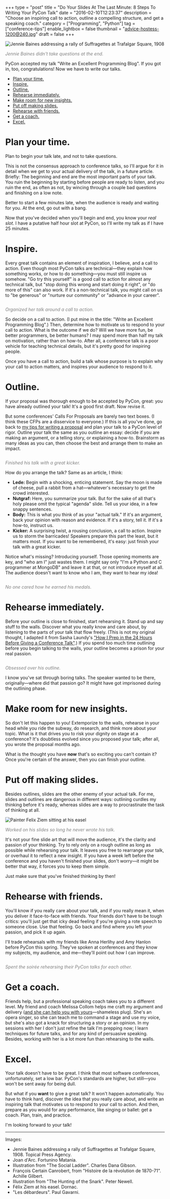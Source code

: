 +++
type = "post"
title = "Do Your Slides At The Last Minute: 8 Steps To Writing Your PyCon Talk"
date = "2016-02-10T12:23:37"
description = "Choose an inspiring call to action, outline a compelling structure, and get a speaking coach."
category = ["Programming", "Python"]
tag = ["conference-tips"]
enable_lightbox = false
thumbnail = "advice-hostess-1200@240.jpg"
draft = false
+++

<p><img alt="Jennie Baines addressing a rally of Suffragettes at Trafalgar Square,
1908" src="jennie-baines.jpg" /></p>
<p><span style="color: gray"><em>Jennie Baines didn't take questions at the
end.</em></span></p>
<p>PyCon accepted my talk "Write an Excellent Programming Blog". If you got
in, too, congratulations! Now we have to write our talks.</p>
<div class="toc">
<ul>
<li><a href="#plan-your-time">Plan your time.</a></li>
<li><a href="#inspire">Inspire.</a></li>
<li><a href="#outline">Outline.</a></li>
<li><a href="#rehearse-immediately">Rehearse immediately.</a></li>
<li><a href="#make-room-for-new-insights">Make room for new insights.</a></li>
<li><a href="#put-off-making-slides">Put off making slides.</a></li>
<li><a href="#rehearse-with-friends">Rehearse with friends.</a></li>
<li><a href="#get-a-coach">Get a coach.</a></li>
<li><a href="#excel">Excel.</a></li>
</ul>
</div>
<h1 id="plan-your-time">Plan your time.</h1>
<p>Plan to begin your talk late, and not to take questions.</p>
<p>This is not the consensus approach to conference talks, so I'll argue
for it in detail when we get to your actual delivery of the talk, in a
future article. Briefly: The beginning and end are the most important
parts of your talk. You ruin the beginning by starting before people are
ready to listen, and you ruin the end, as often as not, by wincing
through a couple bad questions and finishing on a low note.</p>
<p>Better to start a few minutes late, when the audience is ready and
waiting for you. At the end, go out with a bang.</p>
<p>Now that you've decided when you'll begin and end, you know your <em>real
slot</em>. I have a putative half hour slot at PyCon, so I'll write my talk
as if I have 25 minutes.</p>
<h1 id="inspire">Inspire.</h1>
<p>Every great talk contains an element of inspiration, I believe, and a
call to action. Even though most PyCon talks are technical&mdash;they explain
how something works, or how to do something&mdash;you must still inspire us
somehow. "Go try this yourself" is a good call to action for almost any
technical talk, but "stop doing this wrong and start doing it right", or
"do more of this" can also work. If it's a non-technical talk, you might
call on us to "be generous" or "nurture our community" or "advance in
your career".</p>
<p><img alt="" src="joan-of-arc.jpg" /></p>
<p><span style="color: gray"><em>Organized her talk around a call to
action.</em></span></p>
<p>So decide on a call to action. (I put mine in the title: "Write an
Excellent Programming Blog".) Then, determine how to motivate us to
respond to your call to action. What is the outcome if we do? Will we
have more fun, be better programmers, be better humans? I may spend more
than half my talk on motivation, rather than on how-to. After all, a
conference talk is a poor vehicle for teaching technical details, but
it's pretty good for inspiring people.</p>
<p>Once you have a call to action, build a talk whose purpose is to explain
why your call to action matters, and inspires your audience to respond
to it.</p>
<h1 id="outline">Outline.</h1>
<p>If your proposal was thorough enough to be accepted by PyCon, great: you
have already outlined your talk! It's a good first draft. Now revise it.</p>
<p>But some conferences' Calls For Proposals are barely two text boxes. (I
think these CFPs are a disservice to everyone.) If this is all you've
done, go back to <a href="/blog/seven-tips-for-pycon/">my tips for writing a
proposal</a> and plan your talk to a PyCon
level of rigor. Outline your talk the same as you outline an essay:
decide if you are making an argument, or a telling story, or explaining
a how-to. Brainstorm as many ideas as you can, then choose the best and
arrange them to make an impact.</p>
<p><img alt="" src="advice-hostess-1200.jpg" /></p>
<p><span style="color: gray"><em>Finished his talk with a great
kicker.</em></span></p>
<p>How do you arrange the talk? Same as an article, I think:</p>
<ul>
<li><strong>Lede:</strong> Begin with a shocking, enticing statement. Say the moon is
    made of cheese, pull a rabbit from a hat&mdash;whatever's necessary to get
    the crowd interested.</li>
<li><strong>Nutgraf:</strong> Here, you summarize your talk. But for the sake of all
    that's holy please omit the typical "agenda" slide. Tell us your
    idea, in a few snappy sentences.</li>
<li><strong>Body:</strong> This is what you think of as your "actual talk." If it's
    an argument, back your opinion with reason and evidence. If it's a
    story, tell it. If it's a how-to, instruct us.</li>
<li><strong>Kicker:</strong> A surprising twist, a rousing conclusion, a call
    to action. Inspire us to storm the barricades! Speakers prepare this
    part the least, but it matters most. If you want to be remembered,
    it's easy: just finish your talk with a great kicker.</li>
</ul>
<p>Notice what's missing? Introducing yourself. Those opening moments are
key, and "who am I" just wastes them. I might say only "I'm a Python and
C programmer at MongoDB" and leave it at that, or not introduce myself
at all. The audience doesn't want to know who I am, they want to hear my
idea!</p>
<p><img alt="" src="canrobert-1200.jpg" /></p>
<p><span style="color: gray"><em>No one cared how he earned his
medals.</em></span></p>
<h1 id="rehearse-immediately">Rehearse immediately.</h1>
<p>Before your outline is close to finished, start rehearsing it. Stand up
and say stuff to the walls. Discover what you really know and care
about, by listening to the parts of your talk that flow freely. (This is
not my original thought, I adapted it from Sasha Laundy's <a href="http://blog.sashalaundy.com/blog/2015/02/23/how-i-prep-in-the-24-hours-before-a-conference-talk/">"How I Prep in the 24 Hours Before Giving a Conference Talk"</a>.) If you spend too much time outlining before
you begin talking to the walls, your outline becomes a prison for your
real passion.</p>
<p><img alt="" src="pass-solitude.jpg" /></p>
<p><span style="color: gray"><em>Obsessed over his outline.</em></span></p>
<p>I know you've sat through boring talks. The speaker wanted to be there,
originally&mdash;where did that passion go? It might have got imprisoned
during the outlining phase.</p>
<h1 id="make-room-for-new-insights">Make room for new insights.</h1>
<p>So don't let this happen to you! Extemporize to the walls, rehearse in
your head while you ride the subway, do research, and think more about
your topic. What is it that drives you to risk your dignity on stage at
a conference? It's doubtless evolved since you proposed your talk; after
all, you wrote the proposal months ago.</p>
<p>What is the thought you have <strong>now</strong> that's so exciting you can't contain
it? Once you're certain of the answer, then you can finish your outline.</p>
<h1 id="put-off-making-slides">Put off making slides.</h1>
<p>Besides outlines, slides are the other enemy of your actual talk. For
me, slides and outlines are dangerous in different ways: outlining
curdles my thinking before it's ready, whereas slides are a way to
procrastinate the task of thinking at all.</p>
<p><img alt="Painter Felix Ziem sitting at his
easel" src="Felix_Ziem_dans_son_atelier.jpg" /></p>
<p><span style="color: gray"><em>Worked on his slides so long he never wrote
his talk.</em></span></p>
<p>It's not your fine slide art that will move the audience, it's the
clarity and passion of your thinking. Try to rely only on a rough
outline as long as possible while rehearsing your talk. It leaves you
free to rearrange your talk, or overhaul it to reflect a new insight. If
you have a week left before the conference and you haven't finished your
slides, don't worry&mdash;it might be better that way, it forces you to keep
them simple.</p>
<p>Just make sure that you've finished thinking by then!</p>
<h1 id="rehearse-with-friends">Rehearse with friends.</h1>
<p>You'll know if you really care about your talk, and if you really mean
it, when you deliver it face-to-face with friends. Your friends don't
have to be tough critics: you'll just get that icky dead feeling if
you're giving a rote speech to someone close. Use that feeling. Go back
and find where you left your passion, and pick it up again.</p>
<p>I'll trade rehearsals with my friends like Anna Herlihy and Amy Hanlon
before PyCon this spring. They've spoken at conferences and they know my
subjects, my audience, and me&mdash;they'll point out how I can improve.</p>
<p><img alt="" src="private-conversation.jpg" /></p>
<p><span style="color: gray"><em>Spent the soirée rehearsing their PyCon talks
for each other.</em></span></p>
<h1 id="get-a-coach">Get a coach.</h1>
<p>Friends help, but a professional speaking coach takes you to a different
level. My friend and coach Melissa Collom helps me craft my argument and
delivery (<a href="http://melissacollom.com/coaching/">and she can help you with
yours</a>&mdash;shameless plug). She's an
opera singer, so she can teach me to command a stage and use my voice,
but she's also got a knack for structuring a story or an opinion. In
my sessions with her I don't just refine the talk I'm prepping now; I
learn techniques for future talks, and for any kind of persuasive
speaking. Besides, working with her is a lot more fun than rehearsing to
the walls.</p>
<h1 id="excel">Excel.</h1>
<p>Your talk doesn't have to be great. I think that most software
conferences, unfortunately, set a low bar. PyCon's standards are higher,
but still&mdash;you won't be sent away for being dull.</p>
<p>But what if you <strong>want</strong> to give a great talk? It won't happen
automatically. You have to think hard, discover the idea that you really
care about, and write an inspiring talk that motivates us to respond to
your call to action. And then, prepare as you would for any performance,
like singing or ballet: get a coach. Plan, train, and practice.</p>
<p>I'm looking forward to your talk!</p>
<hr />
<p>Images:</p>
<ul>
<li>Jennie Baines addressing a rally of Suffragettes at Trafalgar
    Square, 1908. Topical Press Agency.</li>
<li>Joan d'Arc. Fortunino Matania.</li>
<li>Illustration from "The Social Ladder". Charles Dana Gibson.</li>
<li>François Certain Canrobert, from "Histoire de la révolution
    de 1870-71". Achille Gilbert.</li>
<li>Illustration from "The Hunting of the Snark". Peter Newell.</li>
<li>Félix Ziem at his easel. Dornac.</li>
<li>"Les débardeurs". Paul Gavarni.</li>
</ul>
